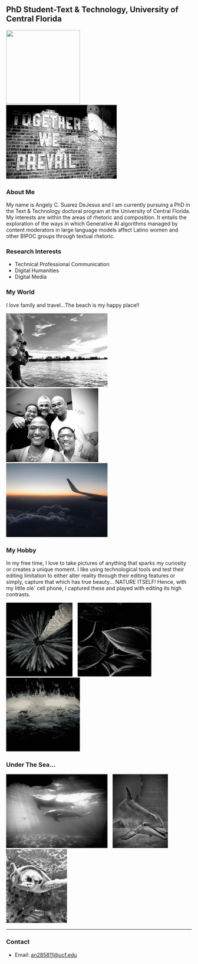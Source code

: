 ## PhD Student-Text & Technology, University of Central Florida
<div class="flex-container">
  <img src="https://github.com/user-attachments/assets/ffe372ef-71ce-4491-8097-48fa7006a7ea" width="200" height="200" style="margin-right: 20px;"/>
  <img src="assets/css/IMG_3851 (1).jpg" width="300" height="200" style="margin-right: 20px;"/>
</div>

### About Me
My name is Angely C. Suarez DeJesus and I am currently pursuing a PhD in the Text & Technology doctoral program at the University of Central Florida. My interests are within the areas of rhetoric and composition. It entails the exploration of the ways in which Generative AI algorithms managed by content moderators in large language models affect Latino women and other BIPOC groups through textual rhetoric.

### Research Interests
- Technical Professional Communication
- Digital Humanities
- Digital Media

### My World
I love family and travel...The beach is my happy place!!
<div class="flex-container">
  <img src="assets/css/IMG_3227.jpg" width="275" height="200" style="margin-right: 10px;"/>
  <img src="assets/css/IMG_4718.jpg" width="250" height="200" style="margin-right: 10px;"/>
  <img src="assets/css/IMG_1627.jpg" width="275" height="200" style="margin-right: 10px;"/>
</div>

### My Hobby
In my free time, I love to take pictures of anything that sparks my curiosity or creates a unique moment. I like using technological tools and test their editing limitation to either alter reality through their editing features or simply, capture that which has true beauty... NATURE ITSELF! Hence, with my little ole' cell phone, I captured these and played with editing its high contrasts.
<div class="flex-container">
  <img src="assets/css/IMG_2171.jpg" width="180" height="200" style="margin-right: 10px;"/>
  <img src="assets/css/IMG_2174.jpg" width="200" height="200" style="margin-right: 10px;"/>
  <img src="assets/css/IMG_2198.jpg" width="200" height="200" style="margin-right: 10px;"/>
</div>

### Under The Sea...
<div class="flex-container">
  <img src="assets/css/IMG_3475.jpg" width="275" height="200" style="margin-right: 10px;"/>
  <img src="assets/css/IMG_3509.jpg" width="150" height="200" style="margin-right: 10px;"/>
  <img src="assets/css/IMG_3533.jpg" width="165" height="200" style="margin-right: 10px;"/>
</div>

---

### Contact
- Email: an285811@ucf.edu



